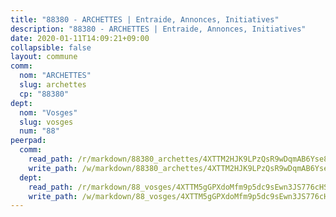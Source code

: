 ```yaml
---
title: "88380 - ARCHETTES | Entraide, Annonces, Initiatives"
description: "88380 - ARCHETTES | Entraide, Annonces, Initiatives"
date: 2020-01-11T14:09:21+09:00
collapsible: false
layout: commune
comm:
  nom: "ARCHETTES"
  slug: archettes
  cp: "88380"
dept:
  nom: "Vosges"
  slug: vosges
  num: "88"
peerpad:
  comm:
    read_path: /r/markdown/88380_archettes/4XTTM2HJK9LPzQsR9wDqmAB6Yse8i9CMhCQcD9J7k67SuHW5W
    write_path: /w/markdown/88380_archettes/4XTTM2HJK9LPzQsR9wDqmAB6Yse8i9CMhCQcD9J7k67SuHW5W-K3TgTgEW3rmq486Mro45fXum6sPXi11uGSe2dXPRQoGGRprUzV1czZRSQRChpj3jTXh7mK72BFMcYUwN7srThFMpM6vvMGq2pnnfPL2WCCXXa1bedxHsZ1Z61n6bpb18Qq49bJDn
  dept:
    read_path: /r/markdown/88_vosges/4XTTM5gGPXdoMfm9p5dc9sEwn3JS776cHSw64JYpD4AKnKgyh
    write_path: /w/markdown/88_vosges/4XTTM5gGPXdoMfm9p5dc9sEwn3JS776cHSw64JYpD4AKnKgyh-K3TgUjEFywcTUHQwfrd2vcZqhoXLakdoQGFv4iriv1FKkvQkBsudnBxafkQDfPcxTDRHN5T6bYyganuvcakuKenYoB5mPLKqUBjNMwpn75GQVixUmzXGkneDufRSqDthC8iyXi1Z
---
```


